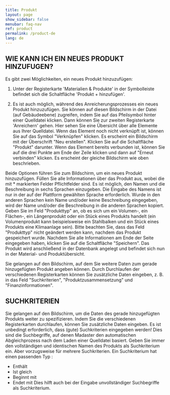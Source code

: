 ```yaml
---
title: Produkt
layout: page
show_sidebar: false
menubar: faq-nav
ref: product
permalink: /product-de
lang: de
---
```


## WIE KANN ICH EIN NEUES PRODUKT HINZUFUGEN?
Es gibt zwei Möglichkeiten, ein neues Produkt hinzuzufügen:

1. Unter der Registerkarte 'Materialien & Produkte' in der Symbolleiste befindet sich die Schaltfläche 'Produkt + hinzufügen'.

2. Es ist auch möglich, während des Anreicherungsprozesses ein neues Produkt hinzuzufügen. Sie können auf diesen Bildschirm in der Datei (auf Gebäudeebene) zugreifen, indem Sie auf das Pfeilsymbol hinter einer Quelldatei klicken. Dann können Sie zur zweiten Registerkarte 'Anreichern' gehen. Hier sehen Sie eine Übersicht über alle Elemente aus Ihrer Quelldatei. Wenn das Element noch nicht verknüpft ist, können Sie auf das Symbol "Verknüpfen" klicken. Es erscheint ein Bildschirm mit der Überschrift "Neu erstellen". Klicken Sie auf die Schaltfläche "Produkt" darunter. Wenn das Element bereits verbunden ist, können Sie auf die drei Punkte am Ende der Zeile klicken und dann auf "Erneut verbinden" klicken. Es erscheint der gleiche Bildschirm wie oben beschrieben.

Beide Optionen führen Sie zum Bildschirm, um ein neues Produkt hinzuzufügen. Füllen Sie alle Informationen über das Produkt aus, wobei die mit * markierten Felder Pflichtfelder sind. Es ist möglich, den Namen und die Beschreibung in sechs Sprachen einzugeben. Die Eingabe des Namens ist nur in der auf der Plattform gewählten Sprache erforderlich. Wurde in den anderen Sprachen kein Name und/oder keine Beschreibung eingegeben, wird der Name und/oder die Beschreibung in die anderen Sprachen kopiert. Geben Sie im Feld "Produkttyp" an, ob es sich um ein Volumen-, ein Flächen-, ein Längenprodukt oder ein Stück eines Produkts handelt (ein Volumenprodukt kann beispielsweise ein Stahlbalken und ein Stück eines Produkts eine Klimaanlage sein). Bitte beachten Sie, dass das Feld "Produkttyp" nicht geändert werden kann, nachdem das Produkt gespeichert wurde. Nachdem Sie alle Informationen am Ende der Seite eingegeben haben, klicken Sie auf die Schaltfläche "Speichern". Das Produkt wird anschließend in der Datenbank angelegt und befindet sich nun in der Material- und Produktübersicht.

Sie gelangen auf den Bildschirm, auf dem Sie weitere Daten zum gerade hinzugefügten Produkt angeben können. Durch Durchlaufen der verschiedenen Registerkarten können Sie zusätzliche Daten eingeben, z. B. in das Feld "Suchkriterien", "Produktzusammensetzung" und "Finanzinformationen".

## SUCHKRITERIEN
Sie gelangen auf den Bildschirm, um die Daten des gerade hinzugefügten Produkts weiter zu spezifizieren. Indem Sie die verschiedenen Registerkarten durchlaufen, können Sie zusätzliche Daten eingeben. Es ist unbedingt erforderlich, dass (gute) Suchkriterien eingegeben werden! Dies sind die Suchbegriffe, auf denen Madaster den automatischen Abgleichprozess nach dem Laden einer Quelldatei basiert. Geben Sie immer den vollständigen und identischen Namen des Produkts als Suchkriterium ein. Aber vorzugsweise für mehrere Suchkriterien. Ein Suchkriterium hat einen passenden Typ :

- Enthält
- Ist gleich
- Beginnt mit
- Endet mit Dies hilft auch bei der Eingabe unvollständiger Suchbegriffe als Suchkriterium.
